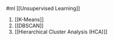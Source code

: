 #ml [[Unsupervised Learning]]


1. [[K-Means]]
2. [[DBSCAN]]
3. [[Hierarchical Cluster Analysis (HCA)]]